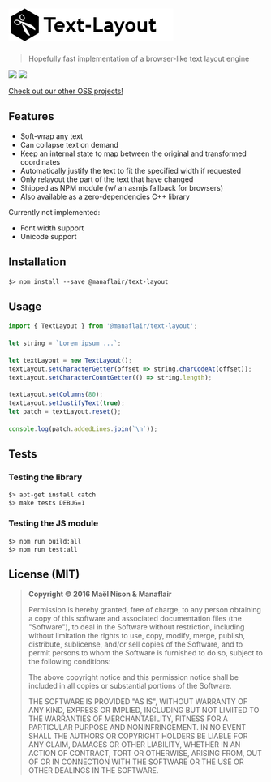 # [![Text-Layout](/logo.png?raw=true)](https://github.com/manaflair/text-layout)

> Hopefully fast implementation of a browser-like text layout engine

[![](https://img.shields.io/npm/v/@manaflair/text-layout.svg)]() [![](https://img.shields.io/npm/l/@manaflair/text-layout.svg)]()

[Check out our other OSS projects!](https://manaflair.github.io)

## Features

  - Soft-wrap any text
  - Can collapse text on demand
  - Keep an internal state to map between the original and transformed coordinates
  - Automatically justify the text to fit the specified width if requested
  - Only relayout the part of the text that have changed
  - Shipped as NPM module (w/ an asmjs fallback for browsers)
  - Also available as a zero-dependencies C++ library

Currently not implemented:

  - Font width support
  - Unicode support

## Installation

```
$> npm install --save @manaflair/text-layout
```

## Usage

```js
import { TextLayout } from '@manaflair/text-layout';

let string = `Lorem ipsum ...`;

let textLayout = new TextLayout();
textLayout.setCharacterGetter(offset => string.charCodeAt(offset));
textLayout.setCharacterCountGetter(() => string.length);

textLayout.setColumns(80);
textLayout.setJustifyText(true);
let patch = textLayout.reset();

console.log(patch.addedLines.join(`\n`));
```

## Tests

### Testing the library

```
$> apt-get install catch
$> make tests DEBUG=1
```

### Testing the JS module

```
$> npm run build:all
$> npm run test:all
```

## License (MIT)

> **Copyright © 2016 Maël Nison & Manaflair**
>
> Permission is hereby granted, free of charge, to any person obtaining a copy of this software and associated documentation files (the "Software"), to deal in the Software without restriction, including without limitation the rights to use, copy, modify, merge, publish, distribute, sublicense, and/or sell copies of the Software, and to permit persons to whom the Software is furnished to do so, subject to the following conditions:
>
> The above copyright notice and this permission notice shall be included in all copies or substantial portions of the Software.
>
> THE SOFTWARE IS PROVIDED "AS IS", WITHOUT WARRANTY OF ANY KIND, EXPRESS OR IMPLIED, INCLUDING BUT NOT LIMITED TO THE WARRANTIES OF MERCHANTABILITY, FITNESS FOR A PARTICULAR PURPOSE AND NONINFRINGEMENT. IN NO EVENT SHALL THE AUTHORS OR COPYRIGHT HOLDERS BE LIABLE FOR ANY CLAIM, DAMAGES OR OTHER LIABILITY, WHETHER IN AN ACTION OF CONTRACT, TORT OR OTHERWISE, ARISING FROM, OUT OF OR IN CONNECTION WITH THE SOFTWARE OR THE USE OR OTHER DEALINGS IN THE SOFTWARE.
